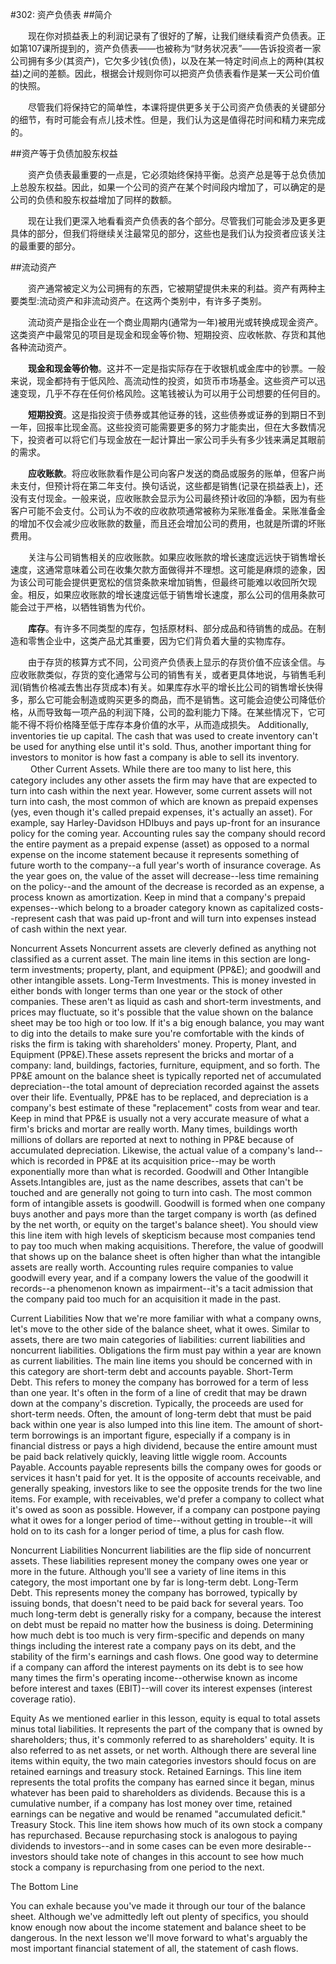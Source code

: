 #302: 资产负债表
##简介

　　现在你对损益表上的利润记录有了很好的了解，让我们继续看资产负债表。正如第107课所提到的，资产负债表——也被称为“财务状况表”——告诉投资者一家公司拥有多少(其资产)，它欠多少钱(负债)，以及在某一特定时间点上的两种(其权益)之间的差额。因此，根据会计规则你可以把资产负债表看作是某一天公司价值的快照。

　　尽管我们将保持它的简单性，本课将提供更多关于公司资产负债表的关键部分的细节，有时可能会有点儿技术性。但是，我们认为这是值得花时间和精力来完成的。

##资产等于负债加股东权益

　　资产负债表最重要的一点是，它必须始终保持平衡。总资产总是等于总负债加上总股东权益。因此，如果一个公司的资产在某个时间段内增加了，可以确定的是公司的负债和股东权益增加了同样的数额。

　　现在让我们更深入地看看资产负债表的各个部分。尽管我们可能会涉及更多更具体的部分，但我们将继续关注最常见的部分，这些也是我们认为投资者应该关注的最重要的部分。

##流动资产

　　资产通常被定义为公司拥有的东西，它被期望提供未来的利益。资产有两种主要类型:流动资产和非流动资产。在这两个类别中，有许多子类别。

　　流动资产是指企业在一个商业周期内(通常为一年)被用光或转换成现金资产。这类资产中最常见的项目是现金和现金等价物、短期投资、应收帐款、存货和其他各种流动资产。

　　**现金和现金等价物**。这并不一定是指实际存在于收银机或金库中的钞票。一般来说，现金都持有于低风险、高流动性的投资，如货币市场基金。这些资产可以迅速变现，几乎不存在任何价格风险。这笔钱被认为可以用于公司想要的任何目的。

　　**短期投资**。这是指投资于债券或其他证券的钱，这些债券或证券的到期日不到一年，回报率比现金高。这些投资可能需要更多的努力才能卖出，但在大多数情况下，投资者可以将它们与现金放在一起计算出一家公司手头有多少钱来满足其眼前的需求。

　　**应收账款**。将应收账款看作是公司向客户发送的商品或服务的账单，但客户尚未支付，但预计将在第二年支付。换句话说，这些都是销售(记录在损益表上)，还没有支付现金。一般来说，应收账款会显示为公司最终预计收回的净额，因为有些客户可能不会支付。公司认为不收的应收款项通常被称为呆账准备金。呆账准备金的增加不仅会减少应收账款的数量，而且还会增加公司的费用，也就是所谓的坏账费用。

　　关注与公司销售相关的应收账款。如果应收账款的增长速度远远快于销售增长速度，这通常意味着公司在收集欠款方面做得并不理想。这可能是麻烦的迹象，因为该公司可能会提供更宽松的信贷条款来增加销售，但最终可能难以收回所欠现金。相反，如果应收账款的增长速度远低于销售增长速度，那么公司的信用条款可能会过于严格，以牺牲销售为代价。

　　**库存**。有许多不同类型的库存，包括原材料、部分成品和待销售的成品。在制造和零售企业中，这类产品尤其重要，因为它们背负着大量的实物库存。

　　由于存货的核算方式不同，公司资产负债表上显示的存货价值不应该全信。与应收账款类似，存货的变化通常与公司的销售有关，或者更具体地说，与销售毛利润(销售价格减去售出存货成本)有关。如果库存水平的增长比公司的销售增长快得多，那么它可能会制造或购买更多的商品，而不是销售。这可能会迫使公司降低价格，从而导致每一项产品的利润下降，公司的盈利能力下降。在某些情况下，它可能不得不将价格降至低于库存本身价值的水平，从而造成损失。
Additionally, inventories tie up capital. The cash that was used to create inventory can't be used for anything else until it's sold. Thus, another important thing for investors to monitor is how fast a company is able to sell its inventory.
　　
Other Current Assets. While there are too many to list here, this category includes any other assets the firm may have that are expected to turn into cash within the next year. However, some current assets will not turn into cash, the most common of which are known as prepaid expenses (yes, even though it's called prepaid expenses, it's actually an asset). For example, say Harley-Davidson HDIbuys and pays up-front for an insurance policy for the coming year. Accounting rules say the company should record the entire payment as a prepaid expense (asset) as opposed to a normal expense on the income statement because it represents something of future worth to the company--a full year's worth of insurance coverage. As the year goes on, the value of the asset will decrease--less time remaining on the policy--and the amount of the decrease is recorded as an expense, a process known as amortization. Keep in mind that a company's prepaid expenses--which belong to a broader category known as capitalized costs--represent cash that was paid up-front and will turn into expenses instead of cash within the next year.

Noncurrent Assets
Noncurrent assets are cleverly defined as anything not classified as a current asset. The main line items in this section are long-term investments; property, plant, and equipment (PP&E); and goodwill and other intangible assets.
Long-Term Investments. This is money invested in either bonds with longer terms than one year or the stock of other companies. These aren't as liquid as cash and short-term investments, and prices may fluctuate, so it's possible that the value shown on the balance sheet may be too high or too low. If it's a big enough balance, you may want to dig into the details to make sure you're comfortable with the kinds of risks the firm is taking with shareholders' money.
Property, Plant, and Equipment (PP&E).These assets represent the bricks and mortar of a company: land, buildings, factories, furniture, equipment, and so forth. The PP&E amount on the balance sheet is typically reported net of accumulated depreciation--the total amount of depreciation recorded against the assets over their life. Eventually, PP&E has to be replaced, and depreciation is a company's best estimate of these "replacement" costs from wear and tear. Keep in mind that PP&E is usually not a very accurate measure of what a firm's bricks and mortar are really worth. Many times, buildings worth millions of dollars are reported at next to nothing in PP&E because of accumulated depreciation. Likewise, the actual value of a company's land--which is recorded in PP&E at its acquisition price--may be worth exponentially more than what is recorded.
Goodwill and Other Intangible Assets.Intangibles are, just as the name describes, assets that can't be touched and are generally not going to turn into cash. The most common form of intangible assets is goodwill. Goodwill is formed when one company buys another and pays more than the target company is worth (as defined by the net worth, or equity on the target's balance sheet).
You should view this line item with high levels of skepticism because most companies tend to pay too much when making acquisitions. Therefore, the value of goodwill that shows up on the balance sheet is often higher than what the intangible assets are really worth. Accounting rules require companies to value goodwill every year, and if a company lowers the value of the goodwill it records--a phenomenon known as impairment--it's a tacit admission that the company paid too much for an acquisition it made in the past.

Current Liabilities
Now that we're more familiar with what a company owns, let's move to the other side of the balance sheet, what it owes. Similar to assets, there are two main categories of liabilities: current liabilities and noncurrent liabilities.
Obligations the firm must pay within a year are known as current liabilities. The main line items you should be concerned with in this category are short-term debt and accounts payable.
Short-Term Debt. This refers to money the company has borrowed for a term of less than one year. It's often in the form of a line of credit that may be drawn down at the company's discretion. Typically, the proceeds are used for short-term needs. Often, the amount of long-term debt that must be paid back within one year is also lumped into this line item. The amount of short-term borrowings is an important figure, especially if a company is in financial distress or pays a high dividend, because the entire amount must be paid back relatively quickly, leaving little wiggle room.
Accounts Payable. Accounts payable represents bills the company owes for goods or services it hasn't paid for yet. It is the opposite of accounts receivable, and generally speaking, investors like to see the opposite trends for the two line items. For example, with receivables, we'd prefer a company to collect what it's owed as soon as possible. However, if a company can postpone paying what it owes for a longer period of time--without getting in trouble--it will hold on to its cash for a longer period of time, a plus for cash flow.

Noncurrent Liabilities
Noncurrent liabilities are the flip side of noncurrent assets. These liabilities represent money the company owes one year or more in the future. Although you'll see a variety of line items in this category, the most important one by far is long-term debt.
Long-Term Debt. This represents money the company has borrowed, typically by issuing bonds, that doesn't need to be paid back for several years. Too much long-term debt is generally risky for a company, because the interest on debt must be repaid no matter how the business is doing. Determining how much debt is too much is very firm-specific and depends on many things including the interest rate a company pays on its debt, and the stability of the firm's earnings and cash flows. One good way to determine if a company can afford the interest payments on its debt is to see how many times the firm's operating income--otherwise known as income before interest and taxes (EBIT)--will cover its interest expenses (interest coverage ratio).

Equity
As we mentioned earlier in this lesson, equity is equal to total assets minus total liabilities. It represents the part of the company that is owned by shareholders; thus, it's commonly referred to as shareholders' equity. It is also referred to as net assets, or net worth. Although there are several line items within equity, the two main categories investors should focus on are retained earnings and treasury stock.
Retained Earnings. This line item represents the total profits the company has earned since it began, minus whatever has been paid to shareholders as dividends. Because this is a cumulative number, if a company has lost money over time, retained earnings can be negative and would be renamed "accumulated deficit."
Treasury Stock. This line item shows how much of its own stock a company has repurchased. Because repurchasing stock is analogous to paying dividends to investors--and in some cases can be even more desirable--investors should take note of changes in this account to see how much stock a company is repurchasing from one period to the next.

The Bottom Line

You can exhale because you've made it through our tour of the balance sheet. Although we've admittedly left out plenty of specifics, you should know enough now about the income statement and balance sheet to be dangerous.
In the next lesson we'll move forward to what's arguably the most important financial statement of all, the statement of cash flows.

